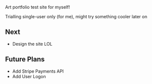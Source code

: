 Art portfolio test site for myself!

Trialling single-user only (for me), might try something cooler later on 

## Next
- Design the site LOL

## Future Plans
- Add Stripe Payments API 
- Add User Logon